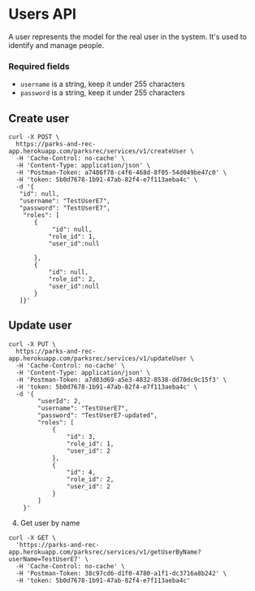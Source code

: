 # Users API

A user represents the model for the real user in the system. It's used to identify and manage people.

### Required fields

* `username` is a string, keep it under 255 characters
* `password` is a string, keep it under 255 characters

## Create user

```
curl -X POST \
  https://parks-and-rec-app.herokuapp.com/parksrec/services/v1/createUser \
  -H 'Cache-Control: no-cache' \
  -H 'Content-Type: application/json' \
  -H 'Postman-Token: a7486f78-c4f6-468d-8f05-54d049be47c0' \
  -H 'token: 5b0d7678-1b91-47ab-82f4-e7f113aeba4c' \
  -d '{
   "id": null,
   "username": "TestUserE7",
   "password": "TestUserE7",
    "roles": [
       {
    	    "id": null,
           "role_id": 1,
           "user_id":null

       },
       {
           "id": null,
           "role_id": 2,
           "user_id":null
       }
   ]}'
```

## Update user

```
curl -X PUT \
  https://parks-and-rec-app.herokuapp.com/parksrec/services/v1/updateUser \
  -H 'Cache-Control: no-cache' \
  -H 'Content-Type: application/json' \
  -H 'Postman-Token: a7d03d69-a5e3-4832-8538-dd70dc9c15f3' \
  -H 'token: 5b0d7678-1b91-47ab-82f4-e7f113aeba4c' \
  -d '{
        "userId": 2,
        "username": "TestUserE7",
        "password": "TestUserE7-updated",
        "roles": [
            {
                "id": 3,
                "role_id": 1,
                "user_id": 2
            },
            {
                "id": 4,
                "role_id": 2,
                "user_id": 2
            }
        ]
    }'
```

4. Get user by name

```
curl -X GET \
  'https://parks-and-rec-app.herokuapp.com/parksrec/services/v1/getUserByName?userName=TestUserE7' \
  -H 'Cache-Control: no-cache' \
  -H 'Postman-Token: 38c97cd6-d1f0-4780-a1f1-dc3716a8b242' \
  -H 'token: 5b0d7678-1b91-47ab-82f4-e7f113aeba4c'
```
